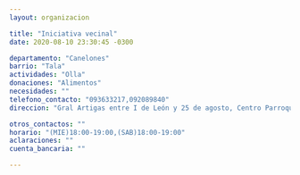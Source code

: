 ```yaml
---
layout: organizacion

title: "Iniciativa vecinal"
date: 2020-08-10 23:30:45 -0300

departamento: "Canelones"
barrio: "Tala"
actividades: "Olla"
donaciones: "Alimentos"
necesidades: ""
telefono_contacto: "093633217,092089840"
direccion: "Gral Artigas entre I de León y 25 de agosto, Centro Parroquial Tala"

otros_contactos: ""
horario: "(MIE)18:00-19:00,(SAB)18:00-19:00"
aclaraciones: ""
cuenta_bancaria: ""

---
```

